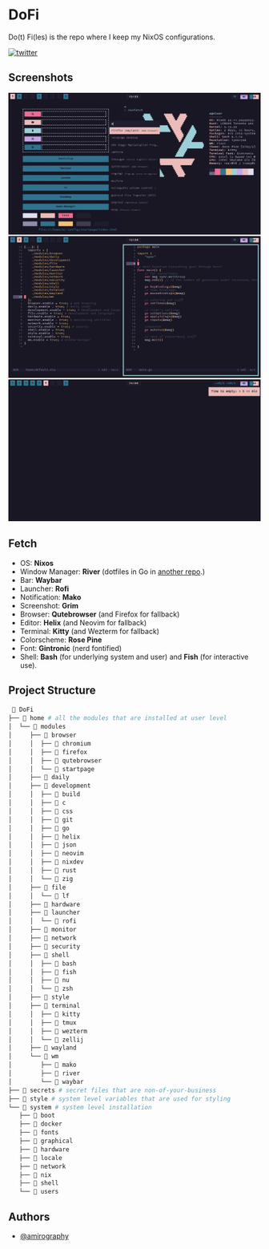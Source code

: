 
# DoFi
Do(t) Fi(les) is the repo where I keep my NixOS configurations.

[![twitter](https://img.shields.io/twitter/follow/amirography?color=%2331748f&logo=twitter&logoColor=%239ccfd8&style=for-the-badge)](https://twitter.com/amirography)



## Screenshots

![Desktop Screenshot](./assets/sc1.png)
![Desktop Screenshot](./assets/sc2.png)
![Desktop Screenshot](./assets/sc3.png)


## Fetch
- OS: **Nixos**
- Window Manager: **River** (dotfiles in Go in [another repo](https://github.com/amirography/river-dotfiles).)
- Bar: **Waybar**
- Launcher: **Rofi**
- Notification: **Mako**
- Screenshot: **Grim**
- Browser: **Qutebrowser** (and Firefox for fallback)
- Editor: **Helix** (and Neovim for fallback)
- Terminal: **Kitty** (and Wezterm for fallback) 
- Colorscheme: **Rose Pine**
- Font: **Gintronic** (nerd fontified)
- Shell: **Bash** (for underlying system and user) and **Fish** (for interactive use).

## Project Structure
```bash
  DoFi
├──  home # all the modules that are installed at user level
│  └──  modules 
│     ├──  browser
│     │  ├──  chromium
│     │  ├──  firefox
│     │  ├──  qutebrowser
│     │  └──  startpage
│     ├──  daily
│     ├──  development
│     │  ├──  build
│     │  ├──  c
│     │  ├──  css
│     │  ├──  git
│     │  ├──  go
│     │  ├──  helix
│     │  ├──  json
│     │  ├──  neovim
│     │  ├──  nixdev
│     │  ├──  rust
│     │  └──  zig
│     ├──  file
│     │  └──  lf
│     ├──  hardware
│     ├──  launcher
│     │  └──  rofi
│     ├──  monitor
│     ├──  network
│     ├──  security
│     ├──  shell
│     │  ├──  bash
│     │  ├──  fish
│     │  ├──  nu
│     │  └──  zsh
│     ├──  style
│     ├──  terminal
│     │  ├──  kitty
│     │  ├──  tmux
│     │  ├──  wezterm
│     │  └──  zellij
│     ├──  wayland
│     └──  wm
│        ├──  mako
│        ├──  river
│        └──  waybar
├──  secrets # secret files that are non-of-your-business
├──  style # system level variables that are used for styling
└──  system # system level installation
   ├──  boot
   ├──  docker
   ├──  fonts
   ├──  graphical
   ├──  hardware
   ├──  locale
   ├──  network
   ├──  nix
   ├──  shell
   └──  users
```
## Authors

- [@amirography](https://www.github.com/amirography)

